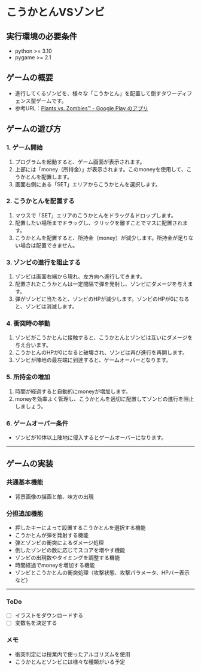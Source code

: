 # こうかとんVSゾンビ

## 実行環境の必要条件
* python >= 3.10
* pygame >= 2.1

## ゲームの概要
* 進行してくるゾンビを、様々な「こうかとん」を配置して倒すタワーディフェンス型ゲームです。
* 参考URL：[Plants vs. Zombies™ - Google Play のアプリ](https://play.google.com/store/apps/details?id=com.ea.game.pvzfree_row&hl=ja)

## ゲームの遊び方

### 1. ゲーム開始
1. プログラムを起動すると、ゲーム画面が表示されます。
2. 上部には「money（所持金）」が表示されます。このmoneyを使用して、こうかとんを配置します。
3. 画面右側にある「SET」エリアからこうかとんを選択します。

### 2. こうかとんを配置する
1. マウスで「SET」エリアのこうかとんをドラッグ＆ドロップします。
2. 配置したい場所までドラッグし、クリックを離すことでマスに配置されます。
3. こうかとんを配置すると、所持金（money）が減少します。所持金が足りない場合は配置できません。

### 3. ゾンビの進行を阻止する
1. ゾンビは画面右端から現れ、左方向へ進行してきます。
2. 配置されたこうかとんは一定間隔で弾を発射し、ゾンビにダメージを与えます。
3. 弾がゾンビに当たると、ゾンビのHPが減少します。ゾンビのHPが0になると、ゾンビは消滅します。

### 4. 衝突時の挙動
1. ゾンビがこうかとんに接触すると、こうかとんとゾンビは互いにダメージを与え合います。
2. こうかとんのHPが0になると破壊され、ゾンビは再び進行を再開します。
3. ゾンビが陣地の最左端に到達すると、ゲームオーバーとなります。

### 5. 所持金の増加
1. 時間が経過すると自動的にmoneyが増加します。
2. moneyを効率よく管理し、こうかとんを適切に配置してゾンビの進行を阻止しましょう。

### 6. ゲームオーバー条件
* ゾンビが10体以上陣地に侵入するとゲームオーバーになります。

---

## ゲームの実装

### 共通基本機能
* 背景画像の描画と敵、味方の出現

### 分担追加機能
* 押したキーによって設置するこうかとんを選択する機能
* こうかとんが弾を発射する機能
* 弾とゾンビの衝突によるダメージ処理
* 倒したゾンビの数に応じてスコアを増やす機能
* ゾンビの出現数やタイミングを調整する機能
* 時間経過でmoneyを増加する機能
* ゾンビとこうかとんの衝突処理（攻撃状態、攻撃パラメータ、HPバー表示など）

---

### ToDo
- [ ] イラストをダウンロードする
- [ ] 変数名を決定する

### メモ
* 衝突判定には授業内で使ったアルゴリズムを使用
* こうかとんとゾンビには様々な種類がいる予定

